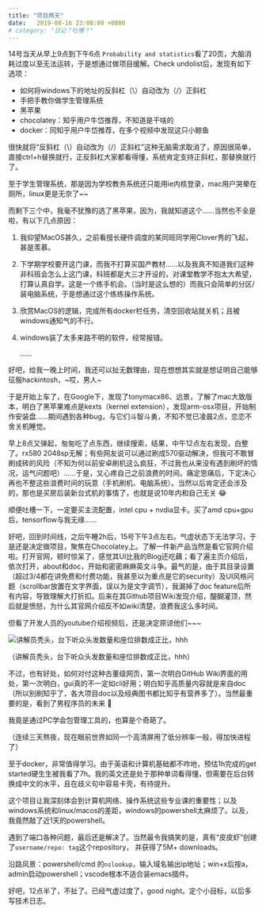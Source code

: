 ```yaml
---
title: "项目两天"
date:   2019-08-16 23:00:00 +0800
# category: "日记？吐槽？"
---
```


14号当天从早上9点到下午6点 `Probability and statistics`看了20页，大脑消耗过度以至无法运转，于是想通过做项目缓解。Check undolist后，发现有如下选项：

- 如何将windows下的地址的反斜杠（\）自动改为（/）正斜杠
- 手把手教你做学生管理系统
- 黑苹果
- chocolatey：知乎用户牛岱推荐，不知道是干啥的
- docker：同知乎用户牛岱推荐，在多个视频中发现这只小鲸鱼

很快就将“反斜杠（\）自动改为（/）正斜杠”这种无脑需求取消了，原因很简单，直接ctrl+h替换就行，正反斜杠大家都看得懂，系统肯定支持正斜杠，那替换就行了。

至于学生管理系统，那是因为学校教务系统还只能用ie内核登录，mac用户哭晕在厕所，linux更是无奈了~~

而剩下三个中，我毫不犹豫的选了黑苹果，因为，我就知道这个……当然也不全是啦，有以下几点原因：

1. 我仰望MacOS甚久，之前看擅长硬件调度的某同班同学用Clover秀的飞起，甚是羡慕。

2. 下学期学校要开这门课，而我不打算买国产教材……以及我真不知道我们这种非科班会怎么上这门课，科班都是大三才开设的，对课堂教学不抱太大希望，打算认真自学。这是一个练手机会。（当时是这么想的）而我只会简单的分区/装电脑系统，于是想通过这个练练操作系统。

3. 欣赏MacOS的逻辑，完成所有docker栏任务，清空回收站就关机；且被windows通知气的不行。

4. windows装了太多来路不明的软件，经常报错。

   ……

好吧，给我一晚上时间，我还可以扯无数理由，现在想想其实就是想证明自己能够征服hackintosh，~哎，男人~

于是开始上车了，在Google下，发现了tonymacx86、远景，了解了mac大致版本，明白了黑苹果难点是kexts（kernel extension），发现arm-osx项目，开始制作安装盘……期间遇到各种bug，与它们斗智斗勇，不知不觉已凌晨2点，恋恋不舍关机睡觉。

早上8点又弹起，匆匆吃了点东西，继续搜索，结果，中午12点左右发现，白整了。rx580 2048sp无解；有些网友说可以通过刷成570驱动解决，但我可不敢冒刷成砖的风险（不知为何以前安卓刷机这么疯狂，不过我也从来没有遇到刷坏的情况，运气问题吧）……于是，又心疼自己之前浪费的时间。痛定思痛后，下定决心再也不整这些浪费时间的玩意（手机刷机、电脑系统）。当然以后肯定还会涉及的，那也是买房后装新台式机的事情了，也就是说10年内和自己无关 :joy:

顺便吐槽一下，一定要买主流配置，intel cpu + nvdia显卡。买了amd cpu+gpu后，tensorflow与我无缘……

好吧，回到时间线，之后午睡2h后，15号下午3点左右。气虚状态下无法学习，于是还是决定做项目，聚焦在Chocolatey上。了解一件新产品当然是看它官网介绍啦。打开官网，顿时惊呆了，感觉其UI比我的Blog还吃藕；看了遍主页介绍后，依次打开，about和doc，开始和密密麻麻英文斗争。最气的是，由于其目录设置（超过3/4都在讲免费和付费功能，我甚至以为重点是它的security）及UI风格问题（scrollbar放置在文字界面，误以为是文字调节），我漏掉了doc feature后所有内容，导致理解大打折扣。后来在其Github项目Wiki发现介绍，醍醐灌顶，然后就是愤怒，为什么其官网介绍反不如wiki清楚，浪费我这么多时间。

但看了开发人员的youtube介绍视频后，还是决定原谅他们~~~

![讲解员秃头，台下听众头发数量和座位排数成正比，hhh](https://i.imgur.com/emAFvUj.jpg)

（讲解员秃头，台下听众头发数量和座位排数成正比，hhh）

不过，也有好处，如何对付这种古董级网页，第一次明白GitHub Wiki界面的用处，第一次明白，gui真的不一定如cli好用；明白知乎高质量内容就是来自doc（所以别刷知乎了，各大项目doc以及经典图书都比知乎有营养多了）。当然最重要的是，看到了男程序员的未来 :dog:

我竟是通过PC学会包管理工具的，也算是个奇葩了。

（连续三天熬夜，现在眼前世界如同一个高清屏用了低分辨率一般，得加快进程了）

至于docker，非常值得学习。由于英语和计算机基础都不咋地，预估1h完成的get started硬生生被我看了7h。我的英文还是处于那种单词看得懂，但需要在后台转换成中文的水平，且在歧义句中容易卡壳，有待提升。

这个项目让我深刻体会到计算机网络、操作系统这些专业课的重要性；以及windows系统和linux/macos的差距，windows的powershell太麻烦了。以及，我竟然敲了近1天的powershell。

遇到了端口各种问题，最后还是解决了。当然最令我搞笑的是，真有“皮皮虾”创建了`username/repo: tag`这个repository， 并获得了5M+ downloads。

沿路风景：powershell/cmd 的`nslookup`，输入域名输出ip地址；win+x后按a，admin启动powershell；vscode根本不适合装emacs插件。

好吧，12点半了，不扯了。已经气虚过度了，good night。定个小目标，以后多写技术日志。
